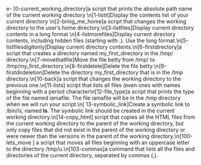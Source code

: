 e- [0-current_working_directory]a script that prints the absolute path name of the current working directory \n[1-listit]Display the contents list of your current directory \n[2-bring_me_home]a script that changes the working directory to the user’s home directory.\n[3-listfiles]Display current directory contents in a long format \n[4-listmorefiles]Display current directory contents, including hidden files (starting with .). Use the long format.\n[5-listfilesdigitonly]Display current directory contents.\n[6-firstdirectory]a script that creates a directory named my_first_directory in the /tmp/ directory.\n[7-movethatfile]Move the file betty from /tmp/ to /tmp/my_first_directory.\n[8-firstdelete]Delete the file betty.\n[9-firstdirdeletion]Delete the directory my_first_directory that is in the /tmp directory.\n[10-back]a script that changes the working directory to the previous one.\n[11-lists] script that lists all files (even ones with names beginning with a period character\n[12-file_type]a script that prints the type of the file named iamafile. The file iamafile will be in the /tmp directory when we will run your script.\n[ 13-symbolic_link]Create a symbolic link to /bin/ls, named __ls__. The symbolic link should be created in the current working directory.\n[14-copy_html] script that copies all the HTML files from the current working directory to the parent of the working directory, but only copy files that did not exist in the parent of the working directory or were newer than the versions in the parent of the working directory.\n[100-lets_move
] a script that moves all files beginning with an uppercase letter to the directory /tmp/u.\n[103-commas]a command that lists all the files and directories of the current directory, separated by commas (,).
